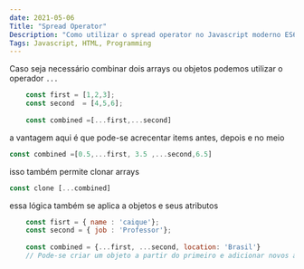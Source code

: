 ```yaml
---
date: 2021-05-06
Title: "Spread Operator"
Description: "Como utilizar o spread operator no Javascript moderno ES6"
Tags: Javascript, HTML, Programming
---
```

Caso seja necessário combinar dois arrays ou objetos podemos utilizar o operador `...`


``` JavaScript
	const first = [1,2,3];
	const second  = [4,5,6];
	
	const combined =[...first,...second]
```
a vantagem aqui é que pode-se acrecentar items antes, depois e no meio 

``` JavaScript
const combined =[0.5,...first, 3.5 ,...second,6.5]
```
isso também permite clonar arrays
``` JavaScript
const clone [...combined]
```
essa lógica também se aplica a objetos e seus atributos
``` JavaScript
	const fisrt = { name : 'caique'};
	const second = { job : 'Professor'};
	
	const combined = {...first, ...second, location: 'Brasil'}
	// Pode-se criar um objeto a partir do primeiro e adicionar novos atributos
```

